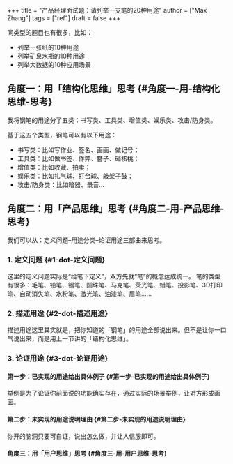 +++
title = "产品经理面试题：请列举一支笔的20种用途"
author = ["Max Zhang"]
tags = ["ref"]
draft = false
+++

同类型的题目也有很多，比如：

-   列举一张纸的10种用途
-   列举矿泉水瓶的10种用途
-   列举大数据的10种应用场景


## 角度一：用「结构化思维」思考 {#角度一-用-结构化思维-思考}

我将钢笔的用途分了五类：书写类、工具类、增值类、娱乐类、攻击/防身类。

基于这五个类型，钢笔可以有以下用途：

-   书写类：比如写作业、签名、画画、做记号；
-   工具类：比如做书签、作弊、簪子、砸核桃；
-   增值类：比如收藏、拍卖；
-   娱乐类：比如扎气球、打台球、敲架子鼓；
-   攻击/防身类：比如暗器、录音…


## 角度二：用「产品思维」思考 {#角度二-用-产品思维-思考}

我们可以从：定义问题–用途分类–论证用途三部曲来思考。


### 1. 定义问题 {#1-dot-定义问题}

这里的定义问题实际是“给笔下定义”，双方先就“笔”的概念达成统一。
笔的类型有很多：毛笔、铅笔、钢笔、圆珠笔、马克笔、荧光笔、蜡笔、投影笔、3D打印笔、自动消失笔、水粉笔、激光笔、油漆笔、眉笔……


### 2. 描述用途 {#2-dot-描述用途}

描述用途这里其实就是，把你知道的「钢笔」的用途全部说出来。但不是让你一口气说出来，而是用上一节讲的「结构化思维」。


### 3. 论证用途 {#3-dot-论证用途}


#### 第一步：已实现的用途给出具体例子 {#第一步-已实现的用途给出具体例子}

举例是为了论证你前面说的功能确实存在，通过实际的场景举例，让对方形成画面。


#### 第二步：未实现的用途说明理由 {#第二步-未实现的用途说明理由}

你开的脑洞只要可自证，说出怎么做，并让人信服即可。


#### 角度三：用「用户思维」思考 {#角度三-用-用户思维-思考}
